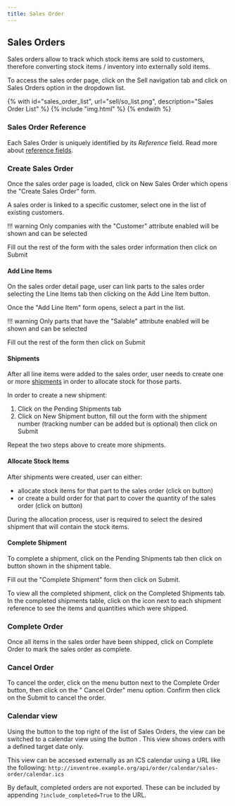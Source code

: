 ```yaml
---
title: Sales Order
---
```


## Sales Orders

Sales orders allow to track which stock items are sold to customers, therefore converting stock items / inventory into externally sold items.

To access the sales order page, click on the <span class="badge inventree nav main"><span class='fas fa-truck'></span> Sell</span> navigation tab and click on <span class="badge inventree nav main"><span class='fas fa-list'></span> Sales Orders</span> option in the dropdown list.

{% with id="sales_order_list", url="sell/so_list.png", description="Sales Order List" %}
{% include "img.html" %}
{% endwith %}

### Sales Order Reference

Each Sales Order is uniquely identified by its *Reference* field. Read more about [reference fields](../settings/reference.md).

### Create Sales Order

Once the sales order page is loaded, click on <span class="badge inventree add"><span class='fas fa-plus-circle'></span> New Sales Order</span> which opens the "Create Sales Order" form.

A sales order is linked to a specific customer, select one in the list of existing customers.

!!! warning
	Only companies with the "Customer" attribute enabled will be shown and can be selected

Fill out the rest of the form with the sales order information then click on <span class="badge inventree confirm">Submit</span> 

#### Add Line Items

On the sales order detail page, user can link parts to the sales order selecting the <span class="badge inventree nav side"><span class='fas fa-list-ol'></span> Line Items</span> tab then clicking on the <span class="badge inventree add"><span class='fas fa-plus-circle'></span> Add Line Item</span> button.

Once the "Add Line Item" form opens, select a part in the list.

!!! warning
    Only parts that have the "Salable" attribute enabled will be shown and can be selected

Fill out the rest of the form then click on <span class="badge inventree confirm">Submit</span> 

#### Shipments

After all line items were added to the sales order, user needs to create one or more [shipments](./shipment.md) in order to allocate stock for those parts.

In order to create a new shipment:

1. Click on the <span class="badge inventree nav side"><span class='fas fa-truck-loading'></span> Pending Shipments</span> tab
2. Click on <span class="badge inventree add"><span class='fas fa-plus-circle'></span> New Shipment</span> button, fill out the form with the shipment number (tracking number can be added but is optional) then click on <span class="badge inventree confirm">Submit</span>

Repeat the two steps above to create more shipments.

#### Allocate Stock Items

After shipments were created, user can either:

* allocate stock items for that part to the sales order (click on <span class='fas fa-sign-in-alt'></span> button)
* or create a build order for that part to cover the quantity of the sales order (click on <span class='fas fa-tools'></span> button)

During the allocation process, user is required to select the desired shipment that will contain the stock items.

#### Complete Shipment

To complete a shipment, click on the <span class="badge inventree nav side"><span class='fas fa-truck-loading'></span> Pending Shipments</span> tab then click on <span class='fas fa-truck'></span> button shown in the shipment table.

Fill out the "Complete Shipment" form then click on <span class="badge inventree confirm">Submit</span>.

To view all the completed shipment, click on the <span class="badge inventree nav side"><span class='fas fa-truck'></span> Completed Shipments</span> tab. In the completed shipments table, click on the <span class='fas fa-plus'></span> icon next to each shipment reference to see the items and quantities which were shipped.

### Complete Order

Once all items in the sales order have been shipped, click on <span class="badge inventree add"><span class='fas fa-check-circle'></span> Complete Order</span> to mark the sales order as complete.

### Cancel Order

To cancel the order, click on the <span class='fas fa-tools'></span> menu button next to the <span class="badge inventree add"><span class='fas fa-check-circle'></span> Complete Order</span> button, then click on the "<span class='fas fa-tools'></span> Cancel Order" menu option. Confirm then click on the <span class="badge inventree confirm">Submit</span> to cancel the order.


### Calendar view

Using the button to the top right of the list of Sales Orders, the view can be switched to a calendar view using the button <span class='fas fa-calendar-alt'></span>. This view shows orders with a defined target date only.

This view can be accessed externally as an ICS calendar using a URL like the following:
`http://inventree.example.org/api/order/calendar/sales-order/calendar.ics`

By default, completed orders are not exported. These can be included by appending `?include_completed=True` to the URL.
